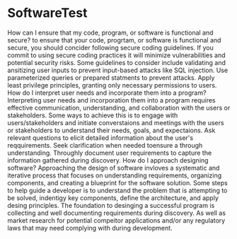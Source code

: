 # SoftwareTest

How can I ensure that my code, program, or software is functional and secure?
  to ensure that your code, progrtam, or software is functional and secure, you should concider following secure coding guidelines. If you commit to using secure coding practices it will minimize vulnerabilities and potential security risks. Some guidelines to consider include validating and ansitizing user inputs to prevent input-based attacks like SQL injection. Use parameterized queries or prepared  statments to prevent attacks. Apply least privilege principles, granting only necessary permissions to users. 
How do I interpret user needs and incorporate them into a program?
  Interpreting user needs and incorporation them into a program requires effective communication, understanding, and collaboration with 
  the users or stakeholders. Some ways to achieve this is to engage with users/stakeholders and initiate converstaions and meetings with the users or stakeholders to understand their needs, goals, and expectaions. Ask relevant questions to elicit detailed information about the user's reqquirements. Seek clarification when needed toensure a through understanding. Throughly document user requirements to capture the information gathered during discovery. 
How do I approach designing software?
  Approaching the design of software invloves a systematic and iterative process that focuses on understanding requirements, organizing components, and creating a blueprint for the software solution. Some steps to help guide a developer is to understand the problem that is attempting to be solved, indentigy key components, define the architecture, and apply desing principles. The foundation to desinging a successful program is collecting and well documenting requirements during discovery. As well as market research for potential compeitor applications and/or any regulatory laws that may need complying with during development. 
